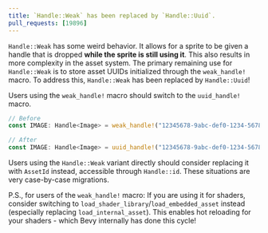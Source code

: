 ```yaml
---
title: `Handle::Weak` has been replaced by `Handle::Uuid`.
pull_requests: [19896]
---
```


`Handle::Weak` has some weird behavior. It allows for a sprite to be given a handle that is dropped
**while the sprite is still using it**. This also results in more complexity in the asset system.
The primary remaining use for `Handle::Weak` is to store asset UUIDs initialized through the
`weak_handle!` macro. To address this, `Handle::Weak` has been replaced by `Handle::Uuid`!

Users using the `weak_handle!` macro should switch to the `uuid_handle!` macro.

```rust
// Before
const IMAGE: Handle<Image> = weak_handle!("12345678-9abc-def0-1234-56789abcdef0");

// After
const IMAGE: Handle<Image> = uuid_handle!("12345678-9abc-def0-1234-56789abcdef0");
```

Users using the `Handle::Weak` variant directly should consider replacing it with `AssetId` instead,
accessible through `Handle::id`. These situations are very case-by-case migrations.

P.S., for users of the `weak_handle!` macro: If you are using it for shaders, consider switching to
`load_shader_library`/`load_embedded_asset` instead (especially replacing `load_internal_asset`).
This enables hot reloading for your shaders - which Bevy internally has done this cycle!
